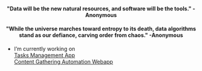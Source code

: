 
<h4 align="center">"Data will be the new natural resources, and software will be the tools." -Anonymous</h4>
<h4 align="center">"While the universe marches toward entropy to its death, data algorithms stand as our defiance, carving order from chaos." -Anonymous</h4>

- I’m currently working on <br />
[Tasks Management App](https://github.com/hieudku/TasksManagementApp.git)  
[Content Gathering Automation Webapp](https://github.com/hieudku/content-gathering-automation-webapp--REACT-Firebase.git)




  



